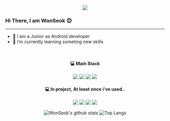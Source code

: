 <p align="center">
  <img src="https://c.tenor.com/vW__kIdOl0EAAAAC/android-google-android.gif">
</p> 

### Hi There, I am WonSeok :blush: <br>
---
- 🔭 I am a Junior as Android developer
- 🌱 I’m currently learning someting new skills

<div align="center"> <br>
  
#### 💻 Main Stack <br>
<img src="https://img.shields.io/badge/Kotlin-7F52FF?style=flat-square&logo=Kotlin&logoColor=white"/> <img src="https://img.shields.io/badge/Android-3DDC84?style=flat-square&logo=Android&logoColor=white"/> <img src="https://img.shields.io/badge/GitHub-181717?style=flat-square&logo=GitHub&logoColor=white"/> <img src="https://img.shields.io/badge/Git-F05032?style=flat-square&logo=Git&logoColor=white"/> 

#### 💻 In project, At least once i've used.. <br>
<img src="https://img.shields.io/badge/Spring-6DB33F?style=flat-square&logo=Spring&logoColor=white"/> <img src="https://img.shields.io/badge/MySQL-4479A1?style=flat-square&logo=MySQL&logoColor=white"/> <img src="https://img.shields.io/badge/Angular-DD0031?style=flat-square&logo=Angular&logoColor=white"/> <img src="https://img.shields.io/badge/Xamarin-3498DB?style=flat-square&logo=Xamarin&logoColor=white"/>

![WonSeok's github stats](https://github-readme-stats.vercel.app/api?username=wonseokk&show_icons=true&theme=tokyonight)
![Top Langs](https://github-readme-stats.vercel.app/api/top-langs/?username=wonseokk&layout=compact&theme=tokyonight)

</div>

